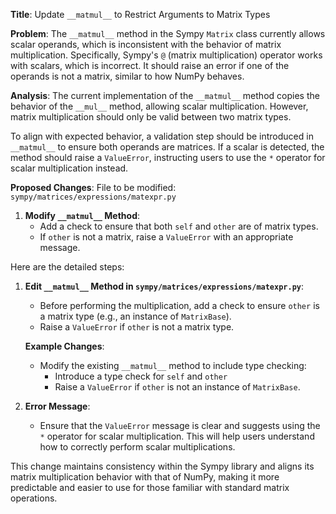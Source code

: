 **Title**: Update `__matmul__` to Restrict Arguments to Matrix Types

**Problem**:
The `__matmul__` method in the Sympy `Matrix` class currently allows scalar operands, which is inconsistent with the behavior of matrix multiplication. Specifically, Sympy's `@` (matrix multiplication) operator works with scalars, which is incorrect. It should raise an error if one of the operands is not a matrix, similar to how NumPy behaves.

**Analysis**:
The current implementation of the `__matmul__` method copies the behavior of the `__mul__` method, allowing scalar multiplication. However, matrix multiplication should only be valid between two matrix types. 

To align with expected behavior, a validation step should be introduced in `__matmul__` to ensure both operands are matrices. If a scalar is detected, the method should raise a `ValueError`, instructing users to use the `*` operator for scalar multiplication instead.

**Proposed Changes**:
File to be modified: `sympy/matrices/expressions/matexpr.py`

1. **Modify `__matmul__` Method**:
   - Add a check to ensure that both `self` and `other` are of matrix types.
   - If `other` is not a matrix, raise a `ValueError` with an appropriate message.

Here are the detailed steps:

1. **Edit `__matmul__` Method in `sympy/matrices/expressions/matexpr.py`**:
   - Before performing the multiplication, add a check to ensure `other` is a matrix type (e.g., an instance of `MatrixBase`).
   - Raise a `ValueError` if `other` is not a matrix type.

   
   
   **Example Changes**:

   - Modify the existing `__matmul__` method to include type checking:
      - Introduce a type check for `self` and `other`
      - Raise a `ValueError` if `other` is not an instance of `MatrixBase`.

2. **Error Message**:
   - Ensure that the `ValueError` message is clear and suggests using the `*` operator for scalar multiplication. This will help users understand how to correctly perform scalar multiplications.

This change maintains consistency within the Sympy library and aligns its matrix multiplication behavior with that of NumPy, making it more predictable and easier to use for those familiar with standard matrix operations.